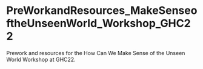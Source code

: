 # PreWorkandResources_MakeSenseoftheUnseenWorld_Workshop_GHC22
Prework and resources for the How Can We Make Sense of the Unseen World Workshop at GHC22.
